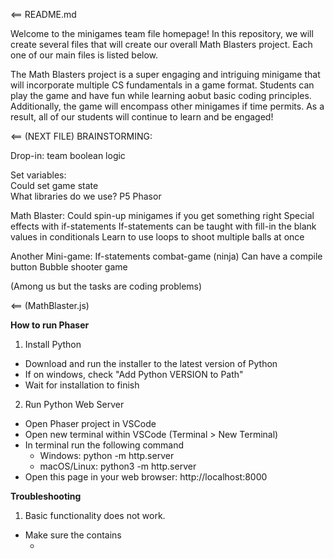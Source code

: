 <== README.md

Welcome to the minigames team file homepage! In this repository, we will create several files that will create our overall Math Blasters project. Each one of our main files is listed below. 

The Math Blasters project is a super engaging and intriguing minigame that will incorporate multiple CS fundamentals in a game format. Students can play the game and have fun while learning aobut basic coding principles. Additionally, the game will encompass other minigames if time permits. As a result, all of our students will continue to learn and be engaged!

<== (NEXT FILE)
BRAINSTORMING:

Drop-in: team boolean logic 

Set variables:  
    Could set game state  
    What libraries do we use? 
    P5 
    Phasor 

Math Blaster: 
    Could spin-up minigames if you get something right 
    Special effects with if-statements 
    If-statements can be taught with fill-in the blank values in conditionals 
    Learn to use loops to shoot multiple balls at once 

Another Mini-game: 
    If-statements combat-game (ninja) 
    Can have a compile button 
    Bubble shooter game 
 
(Among us but the tasks are coding problems) 

<== (MathBlaster.js)


**How to run Phaser**
1. Install Python
* Download and run the installer to the latest version of Python
* If on windows, check "Add Python VERSION to Path"
* Wait for installation to finish
2. Run Python Web Server
* Open Phaser project in VSCode
* Open new terminal within VSCode (Terminal > New Terminal)
* In terminal run the following command
   * Windows: python -m http.server
   * macOS/Linux: python3 -m http.server
* Open this page in your web browser: http://localhost:8000

**Troubleshooting**
1. Basic functionality does not work.
* Make sure the <head> contains 
    * <script src="https://cdn.jsdelivr.net/npm/phaser@3.24.1/dist/phaser.min.js"></script>